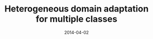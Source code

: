 ---
title: "Heterogeneous domain adaptation for multiple classes"
collection: publications
permalink: /publication/Heterrogeneous
date: 2014-04-02
venue: "Artificial Intelligence and Statistics"
city: "GuangZhou"
state: ""
thumbnail: "masktrack.png"
teaser : masktrack.jpg
authors: "Joey Tianyi Zhou, Ivor W Tsang, Sinno Jialin Pan, Mingkui Tan"
bibtex: Heterrogeneous.txt
uri: 
arxiv: http://proceedings.mlr.press/v33/zhou14.pdf
project: 
source:
poster:
data:
---